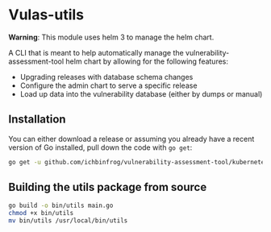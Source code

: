 # Vulas-utils

**Warning**: This module uses helm 3 to manage the helm chart.

A CLI that is meant to help automatically manage the vulnerability-assessment-tool helm chart by allowing for the following features:
-   Upgrading releases with database schema changes
-   Configure the admin chart to serve a specific release
-   Load up data into the vulnerability database (either by dumps or manual)

## Installation
You can either download a release or assuming you already have a recent version of Go installed, pull down the code with `go get`:
```sh
go get -u github.com/ichbinfrog/vulnerability-assessment-tool/kubernetes/helm/utils
```

## Building the utils package from source

```sh
go build -o bin/utils main.go
chmod +x bin/utils
mv bin/utils /usr/local/bin/utils
```

